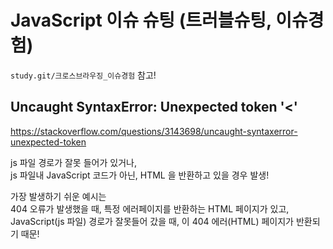# JavaScript 이슈 슈팅 (트러블슈팅, 이슈경험)

`study.git/크로스브라우징_이슈경험` 참고!

## Uncaught SyntaxError: Unexpected token '<'

https://stackoverflow.com/questions/3143698/uncaught-syntaxerror-unexpected-token

js 파일 경로가 잘못 들어가 있거나,  
js 파일내 JavaScript 코드가 아닌, HTML 을 반환하고 있을 경우 발생!

가장 발생하기 쉬운 예시는  
404 오류가 발생했을 때, 특정 에러페이지를 반환하는 HTML 페이지가 있고,  
JavaScript(js 파일) 경로가 잘못들어 갔을 때, 이 404 에러(HTML) 페이지가 반환되기 때문!
